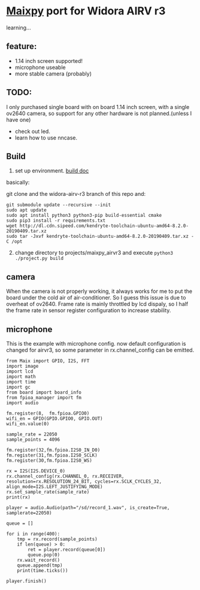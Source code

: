 
# [Maixpy](https://github.com/sipeed/MaixPy) port for Widora AIRV r3

learning...

## feature:
- 1.14 inch screen supported!
- microphone useable
- more stable camera (probably)

## TODO:
I only purchased single board with on board 1.14 inch screen, with a single ov2640 camera, so support for any other hardware is not planned.(unless I have one)

- check out led.
- learn how to use nncase.

## Build

1. set up environment. [build doc](https://github.com/sipeed/MaixPy/blob/master/build.md)

basically:

git clone and the widora-airv-r3 branch of this repo and:
```
git submodule update --recursive --init
sudo apt update
sudo apt install python3 python3-pip build-essential cmake
sudo pip3 install -r requirements.txt
wget http://dl.cdn.sipeed.com/kendryte-toolchain-ubuntu-amd64-8.2.0-20190409.tar.xz
sudo tar -Jxvf kendryte-toolchain-ubuntu-amd64-8.2.0-20190409.tar.xz -C /opt
```

2. change directory to projects/maixpy_airvr3 and execute `python3 ./project.py build`

## camera
When the camera is not properly working, it always works for me to put the board under the cold air of air-conditioner. So I guess this issue is due to overheat of ov2640.
Frame rate is mainly throttled by lcd dispaly, so I half the frame rate in sensor register configuration to increase stability.

## microphone
This is the example with microphone config. now default configuration is changed for airvr3, so some parameter in rx.channel_config can be emitted.
```
from Maix import GPIO, I2S, FFT
import image
import lcd
import math
import time
import gc
from board import board_info
from fpioa_manager import fm
import audio

fm.register(8,  fm.fpioa.GPIO0)
wifi_en = GPIO(GPIO.GPIO0, GPIO.OUT)
wifi_en.value(0)

sample_rate = 22050
sample_points = 4096

fm.register(32,fm.fpioa.I2S0_IN_D0)
fm.register(31,fm.fpioa.I2S0_SCLK)
fm.register(30,fm.fpioa.I2S0_WS)

rx = I2S(I2S.DEVICE_0)
rx.channel_config(rx.CHANNEL_0, rx.RECEIVER, resolution=rx.RESOLUTION_24_BIT, cycles=rx.SCLK_CYCLES_32, align_mode=I2S.LEFT_JUSTIFYING_MODE)
rx.set_sample_rate(sample_rate)
print(rx)

player = audio.Audio(path="/sd/record_1.wav", is_create=True, samplerate=22050)

queue = []

for i in range(400):
    tmp = rx.record(sample_points)
    if len(queue) > 0:
        ret = player.record(queue[0])
        queue.pop(0)
    rx.wait_record()
    queue.append(tmp)
    print(time.ticks())

player.finish()
```
